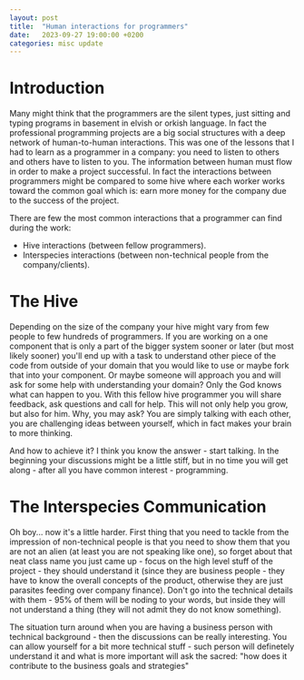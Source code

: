 ```yaml
---
layout: post
title:  "Human interactions for programmers"
date:   2023-09-27 19:00:00 +0200
categories: misc update
---
```


# Introduction

Many might think that the programmers are the silent types, just sitting and typing programs in basement in elvish or orkish language. In fact the professional programming projects are a big social structures with a deep network of human-to-human interactions. This was one of the lessons that I had to learn as a programmer in a company: you need to listen to others and others have to listen to you. The information between human must flow in order to make a project successful. In fact the interactions between programmers might be compared to some hive where each worker works toward the common goal which is: earn more money for the company due to the success of the project.

There are few the most common interactions that a programmer can find during the work:
- Hive interactions (between fellow programmers).
- Interspecies interactions (between non-technical people from the company/clients).

# The Hive

Depending on the size of the company your hive might vary from few people to few hundreds of programmers. If you are working on a one component that is only a part of the bigger system sooner or later (but most likely sooner) you'll end up with a task to understand other piece of the code from outside of your domain that you would like to use or maybe fork that into your component. Or maybe someone will approach you and will ask for some help with understanding your domain? Only the God knows what can happen to you. With this fellow hive programmer you will share feedback, ask questions and call for help. This will not only help you grow, but also for him. Why, you may ask? You are simply talking with each other, you are challenging ideas between yourself, which in fact makes your brain to more thinking.

And how to achieve it? I think you know the answer - start talking. In the beginning your discussions might be a little stiff, but in no time you will get along - after all you have common interest - programming.

# The Interspecies Communication

Oh boy... now it's a little harder. First thing that you need to tackle from the impression of non-technical people is that you need to show them that you are not an alien (at least you are not speaking like one), so forget about that neat class name you just came up - focus on the high level stuff of the project - they should understand it (since they are business people - they have to know the overall concepts of the product, otherwise they are just parasites feeding over company finance). Don't go into the technical details with them - 95% of them will be noding to your words, but inside they will not understand a thing (they will not admit they do not know something).

The situation turn around when you are having a business person with technical background - then the discussions can be really interesting. You can allow yourself for a bit more technical stuff - such person will definetely understand it and what is more important will ask the sacred: "how does it contribute to the business goals and strategies" 
